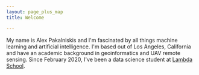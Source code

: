 ```yaml
---
layout: page_plus_map
title: Welcome

---
```


My name is Alex Pakalniskis and I'm fascinated by all things machine learning and artificial intelligence. I'm based out of Los Angeles, California and have an academic background in geoinformatics and UAV remote sensing. Since February 2020, I've been a data science student at [Lambda School](https://lambdaschool.com/).
